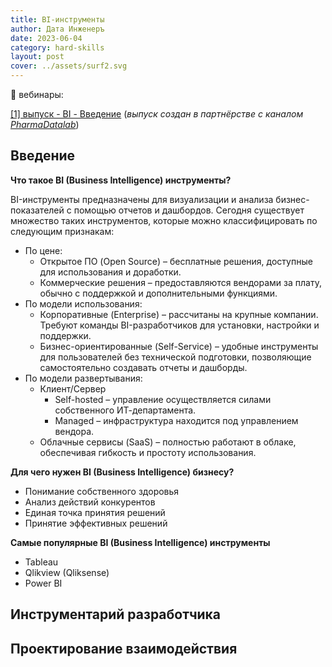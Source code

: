 ```yaml
---
title: BI-инструменты
author: Дата Инженеръ
date: 2023-06-04
category: hard-skills
layout: post
cover: ../assets/surf2.svg
---
```

:movie_camera: вебинары:

[[1] выпуск - BI - Введение](https://youtu.be/9YRCGjC6T8c?si=aICQobK_Rm7yN8QA)
(*выпуск создан в партнёрстве с каналом [PharmaDatalab](https://t.me/pharmadatalab)*)
## Введение

**Что такое BI (Business Intelligence) инструменты?**

BI-инструменты предназначены для визуализации и анализа бизнес-показателей с помощью отчетов и дашбордов. Сегодня существует множество таких инструментов, которые можно классифицировать по следующим признакам:

- По цене:
  - Открытое ПО (Open Source) – бесплатные решения, доступные для использования и доработки.
  - Коммерческие решения – предоставляются вендорами за плату, обычно с поддержкой и дополнительными функциями.
- По модели использования:
  - Корпоративные (Enterprise) – рассчитаны на крупные компании. Требуют команды BI-разработчиков для установки, настройки и поддержки.
  - Бизнес-ориентированные (Self-Service) – удобные инструменты для пользователей без технической подготовки, позволяющие самостоятельно создавать отчеты и дашборды.
- По модели развертывания:
  - Клиент/Сервер
    - Self-hosted – управление осуществляется силами собственного ИТ-департамента.
    - Managed – инфраструктура находится под управлением вендора.
  - Облачные сервисы (SaaS) – полностью работают в облаке, обеспечивая гибкость и простоту использования.

**Для чего нужен BI (Business Intelligence) бизнесу?**

- Понимание собственного здоровья
- Анализ действий конкурентов
- Единая точка принятия решений
- Принятие эффективных решений

**Самые популярные BI (Business Intelligence) инструменты**

- Tableau
- Qlikview (Qliksense)
- Power BI

## Инструментарий разработчика

## Проектирование взаимодействия